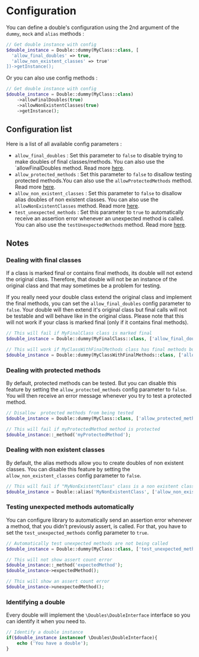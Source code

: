 # Configuration
You can define a double's configuration using the 2nd argument of the `dummy`, `mock` and `alias` methods :

```php
// Get double instance with config
$double_instance = Double::dummy(MyClass::class, [
  'allow_final_doubles' => true,
  'allow_non_existent_classes' => true'
])->getInstance();
```

Or you can also use config methods :   

```php
// Get double instance with config
$double_instance = Double::dummy(MyClass::class)
    ->allowFinalDoubles(true)
    ->allowNonExistentClasses(true)
    ->getInstance();
```
    
## Configuration list
Here is a list of all available config parameters :

- `allow_final_doubles` : Set this parameter to `false` to disable trying to make doubles of final classes/methods. You can also use the `allowFinalDoubles method. Read more [here](#2_dealing-with-final-classes).
- `allow_protected_methods` : Set this parameter to `false` to disallow testing protected methods.You can also use the `allowProtectedMethods` method. Read more [here](#3_dealing-with-protected-methods).
- `allow_non_existent_classes` : Set this parameter to `false` to disallow alias doubles of non existent classes. You can also use the `allowNonExistentClasses` method. Read more [here](#4_dealing-with-non-existent-methods).
- `test_unexpected_methods` : Set this parameter to `true` to automatically receive an assertion error whenever an unexpected method is called. You can also use the `testUnexpectedMethods` method. Read more [here](#5_testing-unexpected-methods-automatically).

## Notes

### Dealing with final classes
If a class is marked final or contains final methods, its double will not extend the original class. Therefore, that double will not be an instance of the original class and that may sometimes be a problem for testing.

If you really need your double class extend the original class and implement the final methods, you can set the `allow_final_doubles` config parameter to `false`. Your double will then extend it's original class but final calls  will not be testable and will behave like in the original class. Please note that this will not work if your class is marked final (only if it contains final methods).

```php
// This will fail if MyFinalClass class is marked final
$double_instance = Double::dummy(MyFinalClass::class, ['allow_final_doubles' => false])->getInstance();

// This will work if MyClassWithFinalMethods class has final methods but is not marked final (final methods will not be testable)
$double_instance = Double::dummy(MyClassWithFinalMethods::class, ['allow_final_doubles' => false])->getInstance();
```
  
### Dealing with protected methods
By default, protected methods can be tested. But you can disable this feature by setting the `allow_protected_methods` config parameter to `false`. You will then receive an error message whenever you try to test a protected method.
    
```php    
// Disallow  protected methods from being tested
$double_instance = Double::dummy(MyClass::class, ['allow_protected_methods' => false])->getInstance();

// This will fail if myProtectedMethod method is protected
$double_instance::_method('myProtectedMethod');
```
    
### Dealing with non existent classes
By default, the alias methods allow you to create doubles of non existent classes. You can disable this feature by setting the `allow_non_existent_classes` config parameter to `false`.
    
```php
// This will fail if "MyNonExistentClass" class is a non existent class
$double_instance = Double::alias('MyNonExistentClass', ['allow_non_existent_classes' => false])->getInstance();
```
    
### Testing unexpected methods automatically
You can configure library to automatically send an assertion error whenever a method, that you didn't previously assert, is called. For that, you have to set the `test_unexpected_methods` config parameter to `true`.
            
```php
// Automatically test unexpected methods are not being called
$double_instance = Double::dummy(MyClass::class, ['test_unexpected_methods' => true])->getInstance();

// This will not show assert count error
$double_instance::_method('expectedMethod');
$double_instance->expectedMethod();

// This will show an assert count error
$double_instance->unexpectedMethod();
```

       
### Identifying a double
Every double will implement the `\Doubles\DoubleInterface` interface so you can identify it when you need to.

```php    
// Identify a double instance
if($double_instance instanceof \Doubles\DoubleInterface){
    echo ('You have a double');
}
```